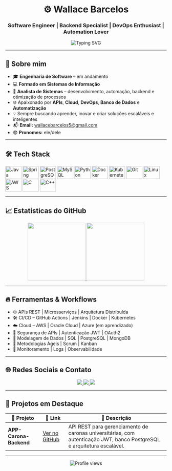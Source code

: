 <h1 align="center">⚙️ Wallace Barcelos</h1>
<h3 align="center">Software Engineer | Backend Specialist | DevOps Enthusiast | Automation Lover</h3>

<p align="center">
  <img src="https://readme-typing-svg.demolab.com?font=Fira+Code&size=22&pause=1000&color=0FF7FF&center=true&vCenter=true&width=700&lines=Backend+Developer;Software+Engineer;Automation+%7C+Process+Optimization;APIs+%7C+Cloud+%7C+DevOps+%7C+Data;Let's+build+something+awesome+%F0%9F%9A%80" alt="Typing SVG" />
</p>

---

## 🚀 Sobre mim

- 🎓 **Engenharia de Software** – em andamento
- 💻 **Formado em Sistemas de Informação**
- 🏢 **Analista de Sistemas** – desenvolvimento, automação, backend e otimização de processos
- 🌐 Apaixonado por **APIs**, **Cloud**, **DevOps**, **Banco de Dados** e **Automatização**
- 💡 Sempre buscando aprender, inovar e criar soluções escaláveis e inteligentes
- 📬 **Email:** wallacebarcelos5@gmail.com
- 😎 **Pronomes:** ele/dele

---

## 🛠️ **Tech Stack**

<div style="display: inline_block">
  <img align="center" alt="Java" height="40" width="50" src="https://cdn.jsdelivr.net/gh/devicons/devicon/icons/java/java-original.svg">
  <img align="center" alt="Spring" height="40" width="50" src="https://cdn.jsdelivr.net/gh/devicons/devicon/icons/spring/spring-original.svg">
  <img align="center" alt="PostgreSQL" height="40" width="50" src="https://cdn.jsdelivr.net/gh/devicons/devicon/icons/postgresql/postgresql-original.svg">
  <img align="center" alt="MySQL" height="40" width="50" src="https://cdn.jsdelivr.net/gh/devicons/devicon/icons/mysql/mysql-original.svg">
  <img align="center" alt="Python" height="40" width="50" src="https://cdn.jsdelivr.net/gh/devicons/devicon/icons/python/python-original.svg">
  <img align="center" alt="Docker" height="40" width="50" src="https://cdn.jsdelivr.net/gh/devicons/devicon/icons/docker/docker-original.svg">
  <img align="center" alt="Kubernetes" height="40" width="50" src="https://cdn.jsdelivr.net/gh/devicons/devicon/icons/kubernetes/kubernetes-plain.svg">
  <img align="center" alt="Git" height="40" width="50" src="https://cdn.jsdelivr.net/gh/devicons/devicon/icons/git/git-original.svg">
  <img align="center" alt="Linux" height="40" width="50" src="https://cdn.jsdelivr.net/gh/devicons/devicon/icons/linux/linux-original.svg">
  <img align="center" alt="AWS" height="40" width="50" src="https://cdn.jsdelivr.net/gh/devicons/devicon/icons/amazonwebservices/amazonwebservices-original.svg">
  <img align="center" alt="C" height="40" width="50" src="https://cdn.jsdelivr.net/gh/devicons/devicon/icons/c/c-original.svg">
  <img align="center" alt="C++" height="40" width="50" src="https://cdn.jsdelivr.net/gh/devicons/devicon/icons/cplusplus/cplusplus-original.svg">
</div>

---

## 📈 **Estatísticas do GitHub**

<div align="center">
  <a href="https://github.com/WALLACEBARCELOS">
    <img height="180em" src="https://github-readme-stats.vercel.app/api?username=WALLACEBARCELOS&show_icons=true&theme=tokyonight&include_all_commits=true&count_private=true"/>
    <img height="180em" src="https://github-readme-stats.vercel.app/api/top-langs/?username=WALLACEBARCELOS&layout=compact&langs_count=8&theme=tokyonight"/>
  </a>
</div>

---

## 🔥 **Ferramentas & Workflows**

- ⚙️ APIs REST | Microsserviços | Arquitetura Distribuída
- 🛠️ CI/CD – GitHub Actions | Jenkins | Docker | Kubernetes
- ☁️ Cloud – AWS | Oracle Cloud | Azure (em aprendizado)
- 🔐 Segurança de APIs | Autenticação JWT | OAuth2
- 🧠 Modelagem de Dados | SQL | PostgreSQL | MongoDB
- 🚀 Metodologias Ágeis | Scrum | Kanban
- 🔧 Monitoramento | Logs | Observabilidade

---

## 🌐 **Redes Sociais e Contato**

<div align="center">
  <a href="https://www.linkedin.com/in/wallace-barcelos-087a3a17a/" target="_blank">
    <img src="https://img.shields.io/badge/-LinkedIn-%230077B5?style=for-the-badge&logo=linkedin&logoColor=white">
  </a>
  <a href="https://www.instagram.com/wallacebarcelos/" target="_blank">
    <img src="https://img.shields.io/badge/-Instagram-%23E4405F?style=for-the-badge&logo=instagram&logoColor=white">
  </a>
  <a href="mailto:wallacebarcelos5@gmail.com">
    <img src="https://img.shields.io/badge/-Gmail-D14836?style=for-the-badge&logo=gmail&logoColor=white">
  </a>
</div>

---

## 🚀 **Projetos em Destaque**

| 🚀 Projeto | 🔗 Link | 📝 Descrição |
|------------|---------|--------------|
| **APP-Carona-Backend** | [Ver no GitHub](https://github.com/WALLACEBARCELOS/APP-carona-backend) | API REST para gerenciamento de caronas universitárias, com autenticação JWT, banco PostgreSQL e arquitetura escalável. |

---

<div align="center">
  <img src="https://komarev.com/ghpvc/?username=WALLACEBARCELOS&color=0ff7ff" alt="Profile views"/>
</div>
